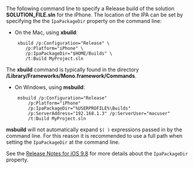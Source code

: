 
The following command line to specify a Release build of the solution **SOLUTION_FILE.sln** for the iPhone. The location of the IPA can be set by specifying the the `IpaPackageDir` property on the command line:

 - On the Mac, using **xbuild**:

        xbuild /p:Configuration="Release" \ 
           /p:Platform="iPhone" \ 
           /p:IpaPackageDir="$HOME/Builds" \
           /t:Build MyProject.sln

The **xbuild** command is typically found in the directory **/Library/Frameworks/Mono.framework/Commands**.

 - On Windows, using **msbuild**:

        msbuild /p:Configuration="Release" 
            /p:Platform="iPhone" 
            /p:IpaPackageDir="%USERPROFILE%\Builds" 
            /p:ServerAddress="192.168.1.3" /p:ServerUser="macuser"  
            /t:Build MyProject.sln


**msbuild** will not automatically expand `$( )` expressions passed in by the command line. For this reason it is recommended to use a full path when setting the `IpaPackageDir` at the command line.


See the [Release Notes for iOS 9.8](https://developer.xamarin.com/releases/ios/xamarin.ios_9/xamarin.ios_9.8/#New_MSBuild_property_IpaPackageDir_to_customize_.ipa_output_location) for more details about the `IpaPackageDir` property.
